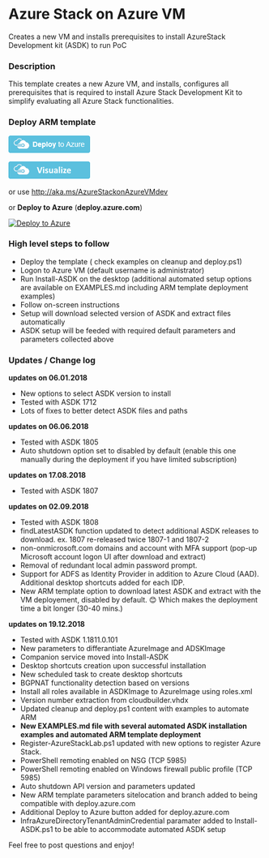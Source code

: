 # Azure Stack on Azure VM
Creates a new VM and installs prerequisites to install AzureStack Development kit (ASDK) to run PoC

### Description
This template creates a new Azure VM, and installs, configures all prerequisites that is required to install Azure Stack Development Kit to simplify evaluating all Azure Stack functionalities. 

### Deploy ARM template 

[![Deploy to Azure](https://raw.githubusercontent.com/Azure/azure-quickstart-templates/master/1-CONTRIBUTION-GUIDE/images/deploytoazure.png)](https://portal.azure.com/#create/Microsoft.Template/uri/https%3A%2F%2Fraw.githubusercontent.com%2Fyagmurs%2FAzureStack-VM-PoC%2Fdevelopment%2Fazuredeploy.json)

[![Visualize](https://raw.githubusercontent.com/Azure/azure-quickstart-templates/master/1-CONTRIBUTION-GUIDE/images/visualizebutton.png)](http://armviz.io/#/?load=https%3A%2F%2Fraw.githubusercontent.com%2Fyagmurs%2FAzureStack-VM-PoC%2Fdevelopment%2Fazuredeploy.json)

or use http://aka.ms/AzureStackonAzureVMdev

or **Deploy to Azure** (**deploy.azure.com**)

[![Deploy to Azure](https://azuredeploy.net/deploybutton.png)](https://azuredeploy.net/)

### High level steps to follow
  - Deploy the template ( check examples on cleanup and deploy.ps1)
  - Logon to Azure VM (default username is administrator)
  - Run Install-ASDK on the desktop (additional automated setup options are available on EXAMPLES.md including ARM template deployment examples) 
  - Follow on-screen instructions
  - Setup will download selected version of ASDK and extract files automatically
  - ASDK setup will be feeded with required default parameters and parameters collected above

### Updates / Change log

**updates on 06.01.2018**
 - New options to select ASDK version to install
 - Tested with ASDK 1712
 - Lots of fixes to better detect ASDK files and paths

**updates on 06.06.2018**
 - Tested with ASDK 1805
 - Auto shutdown option set to disabled by default (enable this one manually during the deployment if you have limited subscription)

**updates on 17.08.2018**
 - Tested with ASDK 1807

**updates on 02.09.2018**
 - Tested with ASDK 1808
 - findLatestASDK function updated to detect additional ASDK releases to download. ex. 1807 re-released twice 1807-1 and 1807-2
 - non-onmicrosoft.com domains and account with MFA support (pop-up Microsoft account logon UI after download and extract)
 - Removal of redundant local admin password prompt.
 - Support for ADFS as Identity Provider in addition to Azure Cloud (AAD). Additional desktop shortcuts added for each IDP.
 - New ARM template option to download latest ASDK and extract with the VM deployement, disabled by default. 😊 Which makes the deployment time a bit longer (30-40 mins.)

**updates on 19.12.2018**
- Tested with ASDK 1.1811.0.101
- New parameters to differantiate AzureImage and ADSKImage
- Companion service moved into Install-ASDK
- Desktop shortcuts creation upon successful installation
- New scheduled task to create desktop shortcuts
- BGPNAT functionality detection based on versions
- Install all roles available in ASDKImage to AzureImage using roles.xml
- Version number extraction from cloudbuilder.vhdx
- Updated cleanup and deploy.ps1 content with examples to automate ARM 
- **New EXAMPLES.md file with several automated ASDK installation examples and automated ARM template deployment**
- Register-AzureStackLab.ps1 updated with new options to register Azure Stack.
- PowerShell remoting enabled on NSG (TCP 5985)
- PowerShell remoting enabled on Windows firewall public profile (TCP 5985)
- Auto shutdown API version and parameters updated
- New ARM template parameters sitelocation and branch added to being compatible with deploy.azure.com
- Additional Deploy to Azure button added for deploy.azure.com
- InfraAzureDirectoryTenantAdminCredential paramater added to Install-ASDK.ps1 to be able to accommodate automated ASDK setup

Feel free to post questions and enjoy!